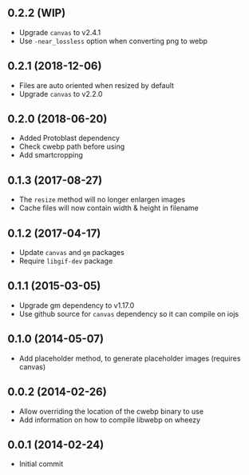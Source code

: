 ## 0.2.2 (WIP)

* Upgrade `canvas` to v2.4.1
* Use `-near_lossless` option when converting png to webp

## 0.2.1 (2018-12-06)

* Files are auto oriented when resized by default
* Upgrade `canvas` to v2.2.0

## 0.2.0 (2018-06-20)

* Added Protoblast dependency
* Check cwebp path before using
* Add smartcropping

## 0.1.3 (2017-08-27)

* The `resize` method will no longer enlargen images
* Cache files will now contain width & height in filename

## 0.1.2 (2017-04-17)

* Update `canvas` and `gm` packages
* Require `libgif-dev` package

## 0.1.1 (2015-03-05)

* Upgrade gm dependency to v1.17.0
* Use github source for `canvas` dependency so it can compile on iojs

## 0.1.0 (2014-05-07)

* Add placeholder method, to generate placeholder images (requires canvas)

## 0.0.2 (2014-02-26)

* Allow overriding the location of the cwebp binary to use
* Add information on how to compile libwebp on wheezy

## 0.0.1 (2014-02-24)

* Initial commit
